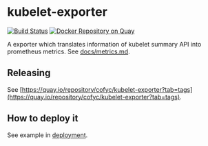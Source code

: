 # kubelet-exporter

[![Build Status](https://travis-ci.org/cofyc/kubelet-exporter.svg?branch=master)](https://travis-ci.org/cofyc/kubelet-exporter)
[![Docker Repository on Quay](https://quay.io/repository/cofyc/kubelet-exporter/status "Docker Repository on Quay")](https://quay.io/repository/cofyc/kubelet-exporter)

A exporter which translates information of kubelet summary API into prometheus
metrics. See [docs/metrics.md](docs/metrics.md).

## Releasing

See [https://quay.io/repository/cofyc/kubelet-exporter?tab=tags](https://quay.io/repository/cofyc/kubelet-exporter?tab=tags).

## How to deploy it

See example in [deployment](deployment).
